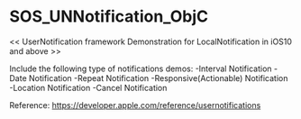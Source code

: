 # SOS_UNNotification_ObjC

<< UserNotification framework Demonstration for LocalNotification in iOS10 and above >>

Include the following type of notifications demos:
-Interval Notification
-Date Notification
-Repeat Notification
-Responsive(Actionable) Notification
-Location Notification
-Cancel Notification

Reference:
https://developer.apple.com/reference/usernotifications
